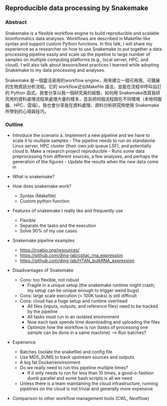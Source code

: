 ## Reproducible data processing by Snakemake

### Abstract
Snakemake is a flexible workflow engine to build reproducible and scalable bioinformatics data analyses. Workflows are described in Makefile-like syntax and support custom Python functions. In this talk, I will share my experience as a researcher on how to use Snakemake to put together a data processing pipeline easily and scale up the pipeline to large number of samples on multiple computing platforms (e.g., local server, HPC, and cloud). I will also talk about lessons/best practices I learned while adopting Snakemake to my data processing and analyses.

Snakemake 是一個靈活易用的workflow engine，用來建立一個可再現、可擴展的生物資訊分析流程。它的 workflow近似Makefile 語法，並能在流程中呼叫自訂的 Python 函式。我會分享以我一個研究員的經驗，如何用 Snakemake改寫我研究用的資料處理流程來處理大量的樣本，並且把同個流程跑在不同環境（本地伺服器、HPC、雲端）。我也會分享我在資料處理、資料分析研究時使用 Snakemake所學到的心得與技巧。

### Outline
- Introduce the scenario
    a. Implement a new pipeline and we have to scale it to multiple samples
        - The pipeline needs to run on standalone Linux server, HPC cluster (their own job queue LSF), and potentially cloud
    b. Make a research project reproducible
        - Runs some data preprocessing from different sources, a few analyses, and perhaps the generation of the figures
        - Update the results when the new data come in

- What is snakemake?
- How does snakemake work?
    - Syntax (Makefile)
    - Custom python function
- Features of snakemake I really like and frequently use
    - Flexible
    - Separate the tasks and the execution
    - Solve 90% of my use cases

- Snakemake pipeline examples
    - https://rnabio.org/resources/
    - https://github.com/ding-lab/cptac_rna_expression
    - https://github.com/ding-lab/HTAN_bulkRNA_expression

- Disadvantages of Snakemake
    - Cons: too flexible, not robust
        - Fragile in a unique setup (the snakemake runtime might crash; my setup can be unique enough to trigger weird bugs)
    - Cons: large scale execution (> 100K tasks) is still difficult
    - Cons: cloud has a huge setup and runtime overhead
        - All files (inputs, outputs, and reference files) need to be tracked by the pipeline
        - All tasks must run in an isolated environment
        - Now each task spends time downloading and uploading the files
        - Optimize how the workflow is run (tasks of processing one sample can be done in a same machine) --> Run batches?

- Experience
    - Batches (isolate the snakefile) and config file
    - Use MD5_SUMS to track upstream sources and outputs
    - A big fat Docker/environment
    - Do we really need to run this pipeline multiple times?
        - If it only needs to run for less than 10 times, a good-o-fashion dumb parallel and some bash scripts is all we need
    - Unless there is a team maintaining the cloud infrastructure, running pipelines on the cloud is not trivial and generally more expensive

- Comparison to other workflow management tools (CWL, Nextflow)
